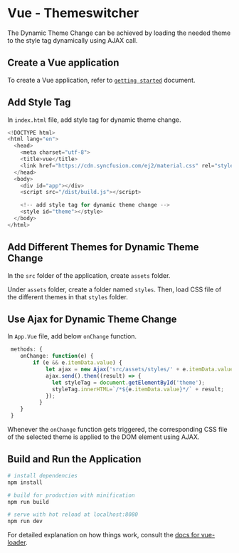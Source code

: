 # Vue - Themeswitcher

 The Dynamic Theme Change can be achieved by loading the needed theme to the style tag dynamically using AJAX call. 

## Create a Vue application

To create a Vue application, refer to [`getting started`](https://ej2.syncfusion.com/vue/documentation/drop-down-list/getting-started/) document.

## Add Style Tag

In `index.html` file, add style tag for dynamic theme change. 

```typescript
<!DOCTYPE html>
<html lang="en">
  <head>
    <meta charset="utf-8">
    <title>vue</title>
    <link href="https://cdn.syncfusion.com/ej2/material.css" rel="stylesheet">
  </head>
  <body>
    <div id="app"></div>
    <script src="/dist/build.js"></script>

    <!-- add style tag for dynamic theme change -->
    <style id="theme"></style>
  </body>
</html>

```
## Add Different Themes for Dynamic Theme Change

In the `src` folder of the application, create `assets` folder. 

Under `assets` folder, create a folder named `styles`. Then, load CSS file of the different themes in that `styles` folder. 

## Use Ajax for Dynamic Theme Change

In `App.Vue` file, add below `onChange` function.

```typescript
 methods: {
    onChange: function(e) {
        if (e && e.itemData.value) {
            let ajax = new Ajax('src/assets/styles/' + e.itemData.value + '.css', 'GET', true);
            ajax.send().then((result) => {
              let styleTag = document.getElementById('theme');
              styleTag.innerHTML=`/*${e.itemData.value}*/` + result;
            });
          }
    }
 }

 ```

 Whenever the `onChange` function gets triggered, the corresponding CSS file of the selected theme is applied to the DOM element using AJAX.

## Build and Run the Application

``` bash
# install dependencies
npm install

# build for production with minification
npm run build

# serve with hot reload at localhost:8080
npm run dev

```

For detailed explanation on how things work, consult the [docs for vue-loader](http://vuejs.github.io/vue-loader).
